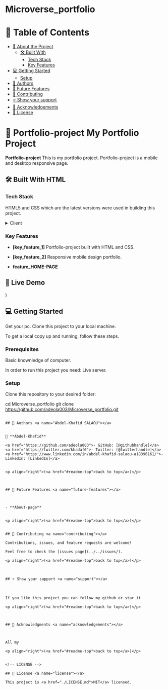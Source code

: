 # Microverse_portfolio

<a name="readme-top"></a>


# 📗 Table of Contents

- [📖 About the Project](#about-project)
  - [🛠 Built With](#built-with)
    - [Tech Stack](#tech-stack)
    - [Key Features](#key-features)
- [💻 Getting Started](#getting-started)
  - [Setup](#setup)
- [👥 Authors](#authors)
- [🔭 Future Features](#future-features)
- [🤝 Contributing](#contributing)
- [⭐️ Show your support](#support)
- [🙏 Acknowledgements](#acknowledgements)
- [📝 License](#license)

<!-- PROJECT DESCRIPTION -->

# 📖  Portfolio-project <a name=" Portfolio-project">My Portfolio Project</a>



**Portfolio-project** This is my portfolio project. 
Portfolio-project is a mobile and desktop responsive page.

## 🛠 Built With HTML <a name="For Text"></a>

### Tech Stack <a name="tech-stack"></a>

HTML5 and CSS which are the latest versions were used in building this project.


<details>
  <summary>Client</summary>
  <ul>
    <li><a href="https://reactjs.org/">JAVASCRIPT</a></li>
  </ul>
</details>




### Key Features <a name="key-features"></a>

- **[key_feature_1]** Portfolio-project built with HTML and CSS.
- **[key_feature_2]** Responsive mobile design portfolio.


- **feature_HOME-PAGE**

## 🚀 Live Demo <a name="Live Demo"></a>


)


## 💻 Getting Started <a name="getting-started"></a>

Get your pc.
Clone this project to your local machine.

To get a local copy up and running, follow these steps.



### Prerequisites
Basic knownledge of computer.

In order to run this project you need:
Live server.

### Setup

Clone this repository to your desired folder:

  cd Microverse_portfolio
  git clone https://github.com/adeola003/Microverse_portfolio.git
```

## 👥 Authors <a name="Abdel-Khafid SALAOU"></a>


👤 **Abdel-Khafid**

<a href="https://github.com/adeola003">- GitHub: [@githubhandle]</a>
<a href="https://twitter.com/khadaf6">- Twitter: [@twitterhandle]</a>
<a href="https://www.linkedin.com/in/abdel-khafid-salaou-a18396161/">- LinkedIn: [LinkedIn]</a>


<p align="right">(<a href="#readme-top">back to top</a>)</p>



## 🔭 Future Features <a name="future-features"></a>



- **About-page**


<p align="right">(<a href="#readme-top">back to top</a>)</p>


## 🤝 Contributing <a name="contributing"></a>

Contributions, issues, and feature requests are welcome!

Feel free to check the [issues page](../../issues/).

<p align="right">(<a href="#readme-top">back to top</a>)</p>



## ⭐️ Show your support <a name="support"></a>



If you like this project you can follow my github or star it

<p align="right">(<a href="#readme-top">back to top</a>)</p>



## 🙏 Acknowledgments <a name="acknowledgements"></a>



All my 

<p align="right">(<a href="#readme-top">back to top</a>)</p>


<!-- LICENSE -->

## 📝 License <a name="license"></a>

This project is <a href="./LICENSE.md">MIT</a> licensed.

